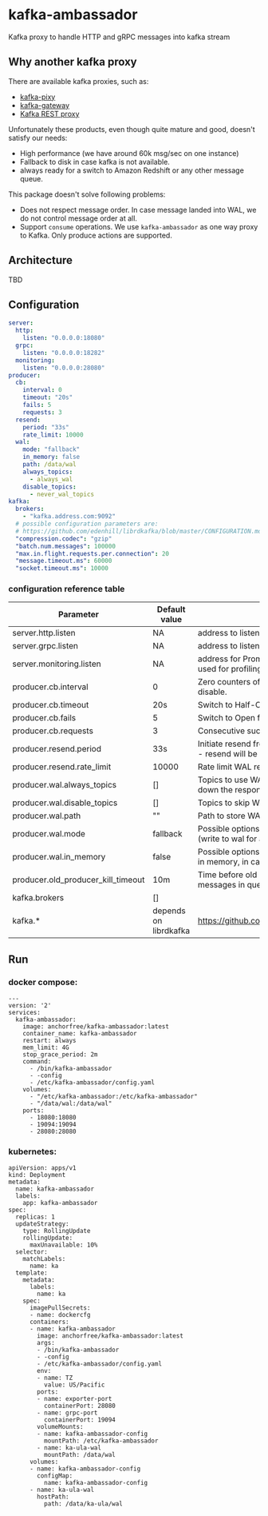 # kafka-ambassador

Kafka proxy to handle HTTP and gRPC messages into kafka stream

## Why another kafka proxy

There are available kafka proxies, such as:

- [kafka-pixy](https://github.com/mailgun/kafka-pixy)
- [kafka-gateway](https://github.com/moul/kafka-gateway)
- [Kafka REST proxy](https://docs.confluent.io/current/kafka-rest/docs/index.html)

Unfortunately these products, even though quite mature and good, doesn't satisfy our needs:

- High performance (we have around 60k msg/sec on one instance)
- Fallback to disk in case kafka is not available.
- always ready for a switch to Amazon Redshift or any other message queue.

This package doesn't solve following problems:

- Does not respect message order. In case message landed into WAL, we do not control message order at all.
- Support `consume` operations. We use `kafka-ambassador` as one way proxy to Kafka. Only produce actions are supported.

## Architecture

TBD

## Configuration

```yaml
server:
  http:
    listen: "0.0.0.0:18080"
  grpc:
    listen: "0.0.0.0:18282"
  monitoring:
    listen: "0.0.0.0:28080"
producer:
  cb:
    interval: 0
    timeout: "20s"
    fails: 5
    requests: 3
  resend:
    period: "33s"
    rate_limit: 10000
  wal:
    mode: "fallback"
    in_memory: false
    path: /data/wal
    always_topics:
      - always_wal
    disable_topics:
      - never_wal_topics
kafka:
  brokers:
    - "kafka.address.com:9092"
  # possible configuration parameters are:
  # https://github.com/edenhill/librdkafka/blob/master/CONFIGURATION.md
  "compression.codec": "gzip"
  "batch.num.messages": 100000
  "max.in.flight.requests.per.connection": 20
  "message.timeout.ms": 60000
  "socket.timeout.ms": 10000
```

### configuration reference table

| Parameter                           | Default value         | Description                                                                                                                              |
| ----------------------------------- | --------------------- | ---------------------------------------------------------------------------------------------------------------------------------------- |
| server.http.listen                  | NA                    | address to listen to for HTTP interface                                                                                                  |
| server.grpc.listen                  | NA                    | address to listen to for gRPC interface                                                                                                  |
| server.monitoring.listen            | NA                    | address for Prometheus exporter under /metrics, the same address is used for profiling.                                                  |
| producer.cb.interval                | 0                     | Zero counters of failures and successes every N duration. 0 means disable.                                                               |
| producer.cb.timeout                 | 20s                   | Switch to Half-Open after N seconds in Open state.                                                                                       |
| producer.cb.fails                   | 5                     | Switch to Open from Closed state if there was N consecutive errors.                                                                      |
| producer.cb.requests                | 3                     | Consecutive successes to switch to Closed state.                                                                                         |
| producer.resend.period              | 33s                   | Initiate resend from WAL every N duration. In case current state is Open - resend will be skipped.                                       |
| producer.resend.rate_limit          | 10000                 | Rate limit WAL reads.                                                                                                                    |
| producer.wal.always_topics          | []                    | Topics to use WAL even before sending to Kafka. Keep in mind, it slows down the response latency.                                        |
| producer.wal.disable_topics         | []                    | Topics to skip WAL even for fallback. e.g. you rely on message order.                                                                    |
| producer.wal.path                   | ""                    | Path to store WAL files.                                                                                                                 |
| producer.wal.mode                   | fallback              | Possible options: fallback (write to buffer only in case of failure), always (write to wal for all messages), disable (don't use buffer) |
| producer.wal.in_memory              | false                 | Possible options: false (write WAL data to disk), true (WAL data is stored in memory, in case of crash all data will be lost) |
| producer.old_producer_kill_timeout  | 10m                   | Time before old producer gets hard shutdown no mater there are still messages in queue                                                   |
| kafka.brokers                       | []                    |                                                                                                                                          |
| kafka.*                             | depends on librdkafka | https://github.com/edenhill/librdkafka/blob/master/CONFIGURATION.md                                                                      |

## Run

### docker compose:

```
---
version: '2'
services:
  kafka-ambassador:
    image: anchorfree/kafka-ambassador:latest
    container_name: kafka-ambassador
    restart: always
    mem_limit: 4G
    stop_grace_period: 2m
    command:
      - /bin/kafka-ambassador
      - -config
      - /etc/kafka-ambassador/config.yaml
    volumes:
      - "/etc/kafka-ambassador:/etc/kafka-ambassador"
      - "/data/wal:/data/wal"
    ports:
      - 18080:18080
      - 19094:19094
      - 28080:28080
```

### kubernetes:

```
apiVersion: apps/v1
kind: Deployment
metadata:
  name: kafka-ambassador
  labels:
    app: kafka-ambassador
spec:
  replicas: 1
  updateStrategy:
    type: RollingUpdate
    rollingUpdate:
      maxUnavailable: 10%
  selector:
    matchLabels:
      name: ka
  template:
    metadata:
      labels:
        name: ka
    spec:
      imagePullSecrets:
      - name: dockercfg
      containers:
      - name: kafka-ambassador
        image: anchorfree/kafka-ambassador:latest
        args:
        - /bin/kafka-ambassador
        - -config
        - /etc/kafka-ambassador/config.yaml
        env:
        - name: TZ
          value: US/Pacific
        ports:
        - name: exporter-port
          containerPort: 28080
        - name: grpc-port
          containerPort: 19094
        volumeMounts:
        - name: kafka-ambassador-config
          mountPath: /etc/kafka-ambassador
        - name: ka-ula-wal
          mountPath: /data/wal
      volumes:
      - name: kafka-ambassador-config
        configMap:
          name: kafka-ambassador-config
      - name: ka-ula-wal
        hostPath:
          path: /data/ka-ula/wal
```
